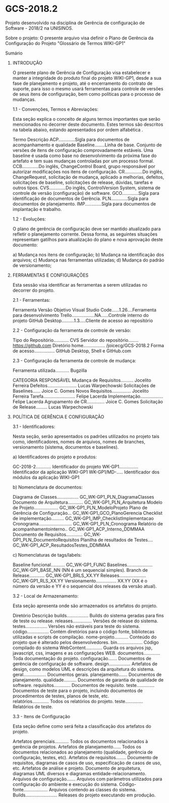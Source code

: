 # GCS-2018.2

Projeto desenvolvido na disciplina de Gerência de configuração de Software - 2018/2 na UNISINOS.

Sobre o projeto:
O presente arquivo visa definir o Plano de Gerência da Configuração do Projeto "Glossário de Termos WIKI-GP1"

Sumário



1. INTRODUÇÃO

	O presente plano de Gerência de Configuração visa estabelecer e manter a integridade do produto final do projeto WIKI-GP1, desde a sua fase de planejamento e projeto, até o encerramento do contrato de suporte, para isso o mesmo usará ferramentas para controle de versões de seus itens de configuração, bem como políticas para o processo de mudanças.

	1.1 - Convenções, Termos e Abreviações:

	Esta seção explica o conceito de alguns termos importantes que serão mencionados no decorrer deste documento. Estes termos são descritos na 		tabela abaixo, estando apresentados por ordem alfabética .

	Termo		Descrição
	ACP.............Sigla para documentos de acompanhamento e qualidade 
	Baseline........Linha de base. Conjunto de versões de itens de configuração comprovadamente estáveis. Uma baseline é usada como base no 			desenvolvimento da próxima fase do artefato e tem suas mudanças controladas por um processo formal. 
	CCB.............Do inglês, ChangeControl Board, grupo responsável por autorizar modificações nos itens de configuração.
	CR..............Do inglês, ChangeRequest, solicitação de mudança, aplicado a melhorias, defeitos, solicitações de baseline, solicitações de 			release, dúvidas, tarefas e outros tipos. 
	CVS.............Do inglês, ControlVersion System, sistema de controle de versão (configuração) de software.
	GCO.............Sigla para identificação de documentos de Gerência.
	PLN.............Sigla para documentos de planejamento.
	IMP.............Sigla para documentos de implantação e trabalho.

	1.2 - Evoluções:

	O plano de gerência de configuração deve ser mantido atualizado para refletir o planejamento corrente. Dessa forma, as seguintes situações 			representam gatilhos para atualização do plano e nova aprovação deste documento:

	a) Mudança nos itens de configuração;
	b) Mudança na identificação dos arquivos;
	c) Mudança nas ferramentas utilizadas;
	d) Mudança do padrão de versionamento;

2. FERRAMENTAS E CONFIGURAÇÕES

	Esta sessão visa identificar as ferramentas a serem utilizadas no decorrer do projeto.

	2.1 - Ferramentas:

	Ferramenta		Versão	Objetivo
	Visual Studio Code......1.26....Ferramenta para desenvolvimento
	Trello..................NA......Controle interno do projeto
	GitHub Desktop..........1.3.....Cliente de acesso ao repositório

	2.2 - Configuração da ferramenta de controle de versão:

	Tipo do Repositório............	CVS
	Servidor do repositório........	https://github.com	Diretório home.................	/joicecg/GCS-2018.2
	Forma de acesso................	GitHub Desktop, Shell e GitHub.com

	2.3 - Configuração da ferramenta de controle de mudança:

	Ferramenta utilizada...........	Bugzilla


	CATEGORIA			RESPONSÁVEL
	Mudança de Requisitos..........	Jocelito Ferreira
	Defeitos....................... Lucas Warpechowski
	Solicitações de Baselines...... Joice C. Gomes
	Novos Requisitos...............	Jocelito Ferreira
	Tarefa.........................	Felipe Lacerda
	Implementação..................	Felipe Lacerda
	Agrupamento de CR..............	Joice C. Gomes
	Solicitação de Release.........	Lucas Warpechowski

3. POLÍTICA DE GERÊNCIA E CONFIGURAÇÃO

	3.1 - Identificadores:

	Nesta seção, serão apresentados os padrões utilizados no projeto tais como, identificadores, nomes de arquivos, nomes de branches, versionamento 	(sistema, documentos e baselines).

	a) Identificadores do projeto e produtos:

	GC-2018-2............ Identificador do projeto
	WK-GP1............... Identificador da aplicação WIKI-GP1
	WK-GP1/MD-<nome>..... Identificador dos módulos da aplicação WIKI-GP1

	b) Nomenclatura de documentos:

	Diagrama de Classes................. GC_WK-GP1_PLN_DiagramaClasses
	Documento de Arquitetura............ GC_WK-GP1_PLN_Arquitetura
	Modelo de Projeto................... GC_WK-GP1_PLN_ModeloProjeto
	Plano de Gerência de Configuração... GC_WK-GP1_GCO_PlanoGerencia
	Checklist de implementação.......... GC_WK-GP1_IMP_ChecklistImplementacao
	Cronograma.......................... GC_WK-GP1_PLN_Cronograma
	Relatório de acompanhamentointerno.. GC_WK-GP1_ACP_Interno_DDMMAA
	Documento de Requisitos............. GC_WK-GP1_PLN_DocumentoRequisitos
	Planilha de resultados de Testes.... GC_WK-GP1_ACP_ResultadosTestes_DDMMAA

	c) Nomenclaturas de tags/labels:

	Baseline funcional........... GC_WK-GP1_FUNC
	Baselines.................... GC_WK-GP1_BASE_NN (NN é um sequencial simples).
	Branch de Release............ GC_WK-GP1_BRLS_XX.YY
	Releases..................... GC_WK-GP1_RLS_XX.YY
	Versionamento................ XX.YY (XX é o número da versão e YY é o sequencial dos releases da versão atual).

	3.2 - Local de Armazenamento:
	
	Esta seção apresenta onde são armazenados os artefatos do projeto.

	Diretório		Descrição
	builds.................	Builds do sistema geradas para fins de teste ou release.
	releases............... Versões de release do sistema.
	testes................. Versões não estáveis para teste do sistema.
	código.................	Contém diretórios para o código fonte, bibliotecas utilizadas e scripts de compilação.
	nome-projeto...........	Conteúdo do projeto que é alterado pelos desenvolvedores.
	bin....................	Código compilado do sistema
	WebContent.............	Guarda os arquivos jsp, javascript, css, imagens e as configurações WEB.
	documentos.............	Toda documentação do projeto.
	    configuração.......	Documentos de gerência de configuração de software.
	design.................	Artefatos de design, como modelos UML e descrições da arquitetura do sistema.
	geral..................	Documentos gerais.
	    planejamento....... Documentos de planejamento.
	    qualidade..........	Documentos de garantia de qualidade de software.
	requisitos.............	Documentos de requisito.
	    teste..............	Documentos de teste para o projeto, incluindo documentos de procedimentos de testes, planos de teste, etc.	
	relatórios.............	Todos os relatórios do projeto.
	    teste.............. Relatórios de teste.

	3.3 - Itens de Configuração
	
	Esta seção define como será feita a classificação dos artefatos do projeto.
	
	Artefatos gerenciais...........	Todos os documentos relacionados à gerência de projetos.
	Artefatos de planejamento......	Todos os documentos relacionados ao planejamento (qualidade, gerência de configuração, testes, etc).
	Artefatos de requisitos........	Documento de requisitos, diagramas de casos de uso, especificação de casos de uso, etc.
	Artefatos de análise e projeto.	Documento de arquitetura, diagramas UML diversos e diagramas entidade-relacionamento.
	Arquivos de configuração.......	Arquivos com parâmetros utilizados para configuração do ambiente e execução do sistema.
	Código-fonte...................	Arquivos contendo as classes do sistema.
	Builds.........................	Releases do projeto executando em produção.
		
	
	

